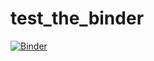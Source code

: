 # test_the_binder

[![Binder](https://mybinder.org/badge_logo.svg)](https://mybinder.org/v2/gh/jansenekowitsch/test_the_binder.git/main?labpath=keras_binder_test.ipynb)
